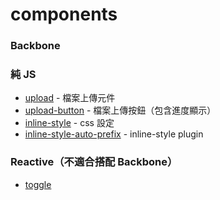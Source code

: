 components
==========

### Backbone

### 純 JS

* [upload](http://github.com/YouMeb/upload) - 檔案上傳元件
* [upload-button](http://github.com/YouMeb/upload-button) - 檔案上傳按鈕（包含進度顯示）
* [inline-style](http://github.com/poying/inline-style) - css 設定
* [inline-style-auto-prefix](http://github.com/poying/inline-style-auto-prefix) - inline-style plugin

### Reactive（不適合搭配 Backbone）

* [toggle](http://github.com/YouMeb/toggle)
